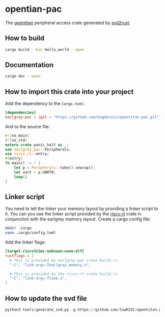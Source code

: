 # opentian-pac
The [opentitan][] peripheral access crate generated by [svd2rust][].

## How to build
```sh
cargo build --bin hello_world --open
```
## Documentation
```sh
cargo doc --open
```

## How to import this crate into your project
Add the dependency to the `Cargo.toml`:
```toml
[dependencies]
earlgrey-pac = {git = "https://github.com/engdoreis/opentitan-pac.git"}
```
And to the source file:
```rust
#![no_main]
#![no_std]
extern crate panic_halt as _;
use earlgrey_pac::Peripherals;
use riscv_rt::entry;
#[entry]
fn main() -> ! {
    let p = Peripherals::take().unwrap();
    let uart = p.UART0;
    loop{}
}
```

## Linker script
You need to tell the linker your memory layout by providing a linker script to it.
You can you use the linker script provided by the [riscv-rt][] crate in conjunction with the earlgrey memory layout.
Create a cargo config file:
```sh
mkdir .cargo
nano .cargo/config.toml
``` 
Add the linker flags:
```toml
[target.riscv32imc-unknown-none-elf]
rustflags = [
  # This is provided by earlgrey-pac crate build.rs.
  "-C", "link-arg=-Tearlgrey_memory.x",

  # This is provided by the riscv-rt crate build.rs.
  "-C", "link-arg=-Tlink.x",
]
```

## How to update the svd file
```python
python3 tools/generate_svd.py -g https://github.com/lowRISC/opentitan.git -o svd/earlgrey.svd
```

[riscv-rt]:https://crates.io/crates/riscv-rt
[svd2rust]:https://crates.io/crates/svd2rust
[opentitan]: https://opentitan.org/